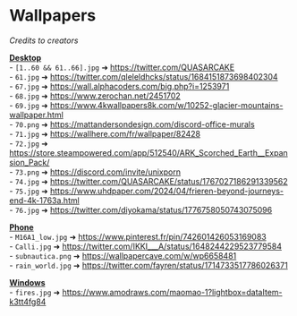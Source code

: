 # Wallpapers
*Credits to creators*

<u>**Desktop**</u><br>
\- `[1..60 && 61..66].jpg` ➜ https://twitter.com/QUASARCAKE<br>
\- `61.jpg` ➜ https://twitter.com/qleleldhcks/status/1684151873698402304<br>
\- `67.jpg` ➜ https://wall.alphacoders.com/big.php?i=1253971<br>
\- `68.jpg` ➜ https://www.zerochan.net/2451702<br>
\- `69.jpg` ➜ https://www.4kwallpapers8k.com/w/10252-glacier-mountains-wallpaper.html<br>
\- `70.png` ➜ https://mattandersondesign.com/discord-office-murals<br>
\- `71.jpg` ➜ https://wallhere.com/fr/wallpaper/82428<br>
\- `72.jpg` ➜ https://store.steampowered.com/app/512540/ARK_Scorched_Earth__Expansion_Pack/<br>
\- `73.png` ➜ https://discord.com/invite/unixporn<br>
\- `74.jpg` ➜ https://twitter.com/QUASARCAKE/status/1767027186291339562<br>
\- `75.jpg` ➜ https://www.uhdpaper.com/2024/04/frieren-beyond-journeys-end-4k-1763a.html<br>
\- `76.jpg` ➜ https://twitter.com/diyokama/status/1776758050743075096<br>


<u>**Phone**</u><br>
\- `M16A1_low.jpg` ➜ https://www.pinterest.fr/pin/742601426053169083<br>
\- `Calli.jpg` ➜ https://twitter.com/IKKI___A/status/1648244229523779584<br>
\- `subnautica.png` ➜ https://wallpapercave.com/w/wp6658481<br>
\- `rain_world.jpg` ➜ https://twitter.com/fayren/status/1714733517786026371<br>


<u>**Windows**</u><br>
\- `fires.jpg` ➜ https://www.amodraws.com/maomao-1?lightbox=dataItem-k3tt4fg84<br>


